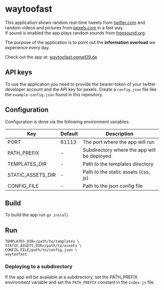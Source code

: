 # waytoofast
This application shows random real-time tweets from [twitter.com](https://twitter.com/)
and random videos and pictures from [pexels.com](https://www.pexels.com/) in a fast way.  
If sound is enabled the app plays random sounds from [freesound.org](https://freesound.org/).

The purpose of the application is to point out the <strong>information overload</strong> we experience every day.

Check out the app at: [waytoofast.oemel09.de](https://waytoofast.oemel09.de)

## API keys
To use the application you need to provide the bearer-token of your twitter developer account
and the API key for pexels.
Create a `config.json` file like the `example-config.json` found in this repository.

## Configuration
Configuration is done via the following environment variables:

| Key               	| Default    	| Description                            	    |
|-------------------	|------------	|---------------------------------------------  |
| PORT              	| 61113      	| The port where the app will run        	    |
| PATH_PREFIX       	| -          	| Subdirectory where the app will be deployed 	|
| TEMPLATES_DIR     	| -          	| Path to the templates directory        	    |
| STATIC_ASSETS_DIR 	| -          	| Path to the static assets (css, js)    	    |
| CONFIG_FILE       	| -          	| Path to the json config file           	    | 

## Build
To build the app run `go install`

## Run
```
TEMPLATES_DIR=/path/to/templates \
STATIC_ASSETS_DIR=/path/to/assets \
CONFIG_FILE/path/to/config.json \
waytoofast
```

### Deploying to a subdirectory
If the app will be available at a subdirectory, set the PATH_PREFIX environment variable
and set the `PATH_PREFIX` constant in the `index.js` file.
